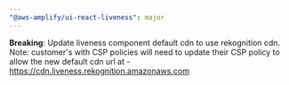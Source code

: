 ```yaml
---
"@aws-amplify/ui-react-liveness": major
---
```


**Breaking**: Update liveness component default cdn to use rekognition cdn. Note: customer's with CSP policies will need to update their CSP policy to allow the new default cdn url at - https://cdn.liveness.rekognition.amazonaws.com
